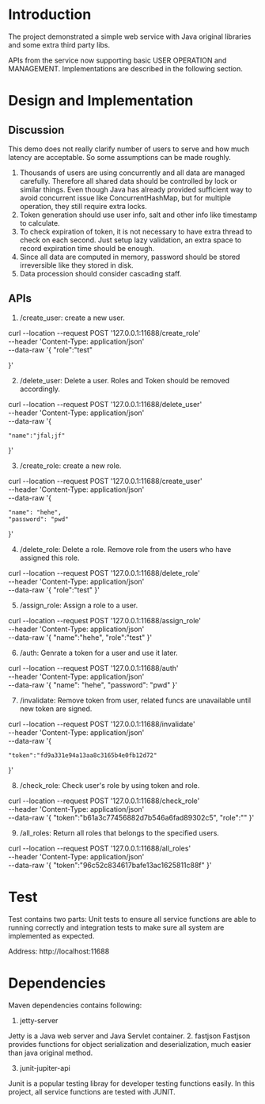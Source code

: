 # Introduction

The project demonstrated a simple web service with Java original libraries and some extra third party libs.

APIs from the service now supporting basic USER OPERATION and MANAGEMENT. Implementations are described in the following section.

# Design and Implementation

## Discussion 

This demo does not really clarify number of users to serve and how much latency are acceptable. So some assumptions can be made roughly. 

1. Thousands of users are using concurrently and all data are managed carefully. Therefore all shared data should be controlled by lock or similar things. Even though Java has already provided sufficient way to avoid concurrent issue like ConcurrentHashMap, but for multiple operation, they still require extra locks.
2. Token generation should use user info, salt and other info like timestamp to calculate. 
3. To check expiration of token, it is not necessary to have extra thread to check on each second. Just setup lazy validation, an extra space to record expiration time should be enough. 
4. Since all data are computed in memory, password should be stored irreversible like they stored in disk.
5. Data procession should consider cascading staff.
## APIs

1. /create_user: create a new user.

curl --location --request POST '127.0.0.1:11688/create_role' \
--header 'Content-Type: application/json' \
--data-raw '{
"role":"test"

}'

2. /delete_user: Delete a user. Roles and Token should be removed accordingly.

curl --location --request POST '127.0.0.1:11688/delete_user' \
--header 'Content-Type: application/json' \
--data-raw '{

    "name":"jfal;jf"
}'

3. /create_role: create a new role.

curl --location --request POST '127.0.0.1:11688/create_user' \
--header 'Content-Type: application/json' \
--data-raw '{

    "name": "hehe",
    "password": "pwd"
}'

4. /delete_role: Delete a role. Remove role from the users who have assigned this role.

curl --location --request POST '127.0.0.1:11688/delete_role' \
--header 'Content-Type: application/json' \
--data-raw '{
"role":"test"
}'

5. /assign_role: Assign a role to a user.

curl --location --request POST '127.0.0.1:11688/assign_role' \
--header 'Content-Type: application/json' \
--data-raw '{
"name":"hehe",
"role":"test"
}'


6. /auth: Genrate a token for a user and use it later.

curl --location --request POST '127.0.0.1:11688/auth' \
--header 'Content-Type: application/json' \
--data-raw '{
    "name": "hehe",
    "password": "pwd"
}'

7. /invalidate: Remove token from user, related funcs are unavailable until new token are signed.

curl --location --request POST '127.0.0.1:11688/invalidate' \
--header 'Content-Type: application/json' \
--data-raw '{

    "token":"fd9a331e94a13aa8c3165b4e0fb12d72"
}'

8. /check_role: Check user's role by using token and role. 

curl --location --request POST '127.0.0.1:11688/check_role' \
--header 'Content-Type: application/json' \
--data-raw '{
"token":"b61a3c77456882d7b546a6fad89302c5",
"role":""
}'

9. /all_roles: Return all roles that belongs to the specified users.

curl --location --request POST '127.0.0.1:11688/all_roles' \
--header 'Content-Type: application/json' \
--data-raw '{
"token":"96c52c834617bafe13ac1625811c88f"
}'

# Test

Test contains two parts: Unit tests to ensure all service functions are able to running correctly and integration tests to make sure all system are implemented as expected.

Address: http://localhost:11688

# Dependencies

Maven dependencies contains following:

1. jetty-server

Jetty is a Java web server and Java Servlet container. 
2. fastjson
Fastjson provides functions for object serialization and deserialization, much easier than java original method.

3. junit-jupiter-api

Junit is a popular testing libray for developer testing functions easily. In this project, all service functions are tested with JUNIT.



